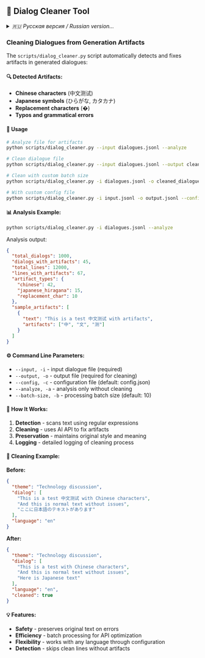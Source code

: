 ## 🧹 Dialog Cleaner Tool

<details>
<summary><i>🇷🇺 Русская версия / Russian version...</i></summary>

### Очистка диалогов от артефактов генерации

Скрипт `scripts/dialog_cleaner.py` автоматически обнаруживает и исправляет артефакты в сгенерированных диалогах:

#### 🔍 Обнаруживаемые артефакты:
- **Китайские иероглифы** (中文测试)
- **Японские символы** (ひらがな, カタカナ)  
- **Символы замены** (�)
- **Опечатки и грамматические ошибки**

#### 🚀 Использование

```bash
# Анализ файла на наличие артефактов
python scripts/dialog_cleaner.py --input dialogues.jsonl --analyze

# Очистка файла с диалогами
python scripts/dialog_cleaner.py --input dialogues.jsonl --output cleaned_dialogues.jsonl

# Очистка с кастомным размером батча
python scripts/dialog_cleaner.py -i dialogues.jsonl -o cleaned_dialogues.jsonl --batch-size 20

# С указанием конфигурационного файла
python scripts/dialog_cleaner.py -i input.jsonl -o output.jsonl --config config.json
```

#### 📊 Пример анализа:

```bash
python scripts/dialog_cleaner.py -i dialogues.jsonl --analyze
```

Вывод анализа:
```json
{
  "total_dialogs": 1000,
  "dialogs_with_artifacts": 45,
  "total_lines": 12000,
  "lines_with_artifacts": 67,
  "artifact_types": {
    "chinese": 42,
    "japanese_hiragana": 15,
    "replacement_char": 10
  },
  "sample_artifacts": [
    {
      "text": "Это тест 中文测试 с артефактами",
      "artifacts": ["中", "文", "测"]
    }
  ]
}
```

#### ⚙️ Параметры командной строки:

- `--input, -i` - входной файл с диалогами (обязательно)
- `--output, -o` - выходной файл (обязательно для очистки)
- `--config, -c` - файл конфигурации (по умолчанию: config.json)
- `--analyze, -a` - только анализ без очистки
- `--batch-size, -b` - размер батча для обработки (по умолчанию: 10)

#### 🔧 Как это работает:

1. **Обнаружение** - скрипт сканирует текст по регулярным выражениям
2. **Очистка** - использует AI API для исправления артефактов
3. **Сохранение** - сохраняет исходный стиль и смысл высказывания
4. **Логирование** - подробное логирование процесса очистки

#### 📝 Пример очистки:

**До:**
```json
{
  "theme": "Обсуждение технологий",
  "dialog": [
    "Это тест 中文测试 с китайскими символами",
    "А это нормальный текст без проблем",
    "ここに日本語のテキストがあります"
  ],
  "language": "ru"
}
```

**После:**
```json
{
  "theme": "Обсуждение технологий", 
  "dialog": [
    "Это тест с китайскими символами",
    "А это нормальный текст без проблем", 
    "Здесь японский текст",
  ],
  "language": "ru",
  "cleaned": true
}
```

#### 💡 Особенности:

- **Безопасность** - при ошибках сохраняет оригинальный текст
- **Эффективность** - батчевая обработка для оптимизации API запросов
- **Гибкость** - работает с любыми языками через конфигурацию
- **Детектирование** - пропускает чистые строки без артефактов

</details>

### Cleaning Dialogues from Generation Artifacts

The `scripts/dialog_cleaner.py` script automatically detects and fixes artifacts in generated dialogues:

#### 🔍 Detected Artifacts:
- **Chinese characters** (中文测试)
- **Japanese symbols** (ひらがな, カタカナ)
- **Replacement characters** (�)
- **Typos and grammatical errors**

#### 🚀 Usage

```bash
# Analyze file for artifacts
python scripts/dialog_cleaner.py --input dialogues.jsonl --analyze

# Clean dialogue file
python scripts/dialog_cleaner.py --input dialogues.jsonl --output cleaned_dialogues.jsonl

# Clean with custom batch size
python scripts/dialog_cleaner.py -i dialogues.jsonl -o cleaned_dialogues.jsonl --batch-size 20

# With custom config file
python scripts/dialog_cleaner.py -i input.jsonl -o output.jsonl --config config.json
```

#### 📊 Analysis Example:

```bash
python scripts/dialog_cleaner.py -i dialogues.jsonl --analyze
```

Analysis output:
```json
{
  "total_dialogs": 1000,
  "dialogs_with_artifacts": 45,
  "total_lines": 12000,
  "lines_with_artifacts": 67,
  "artifact_types": {
    "chinese": 42,
    "japanese_hiragana": 15,
    "replacement_char": 10
  },
  "sample_artifacts": [
    {
      "text": "This is a test 中文测试 with artifacts",
      "artifacts": ["中", "文", "测"]
    }
  ]
}
```

#### ⚙️ Command Line Parameters:

- `--input, -i` - input dialogue file (required)
- `--output, -o` - output file (required for cleaning)
- `--config, -c` - configuration file (default: config.json)
- `--analyze, -a` - analysis only without cleaning
- `--batch-size, -b` - processing batch size (default: 10)

#### 🔧 How It Works:

1. **Detection** - scans text using regular expressions
2. **Cleaning** - uses AI API to fix artifacts
3. **Preservation** - maintains original style and meaning
4. **Logging** - detailed logging of cleaning process

#### 📝 Cleaning Example:

**Before:**
```json
{
  "theme": "Technology discussion",
  "dialog": [
    "This is a test 中文测试 with Chinese characters",
    "And this is normal text without issues",
    "ここに日本語のテキストがあります"
  ],
  "language": "en"
}
```

**After:**
```json
{
  "theme": "Technology discussion",
  "dialog": [
    "This is a test with Chinese characters",
    "And this is normal text without issues",
    "Here is Japanese text"
  ],
  "language": "en",
  "cleaned": true
}
```

#### 💡 Features:

- **Safety** - preserves original text on errors
- **Efficiency** - batch processing for API optimization
- **Flexibility** - works with any language through configuration
- **Detection** - skips clean lines without artifacts